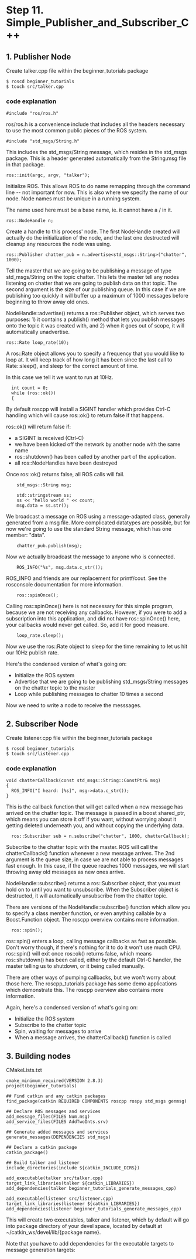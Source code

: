 # Step 11. Simple_Publisher_and_Subscriber_C++

## 1. Publisher Node
Create talker.cpp file within the beginner_tutorials package
```
$ roscd beginner_tutorials
$ touch src/talker.cpp
```

### code explanation
```
#include "ros/ros.h"
```
ros/ros.h is a convenience include that includes all the headers necessary to use the most common public pieces of the ROS system.
```
#include "std_msgs/String.h"
```
This includes the std_msgs/String message, which resides in the std_msgs package. This is a header generated automatically from the String.msg file in that package.
```
ros::init(argc, argv, "talker");
```
Initialize ROS. This allows ROS to do name remapping through the command line -- not important for now. This is also where we specify the name of our node. Node names must be unique in a running system.

The name used here must be a base name, ie. it cannot have a / in it. 
```
ros::NodeHandle n;
```
Create a handle to this process' node. The first NodeHandle created will actually do the initialization of the node, and the last one destructed will cleanup any resources the node was using. 
```
ros::Publisher chatter_pub = n.advertise<std_msgs::String>("chatter", 1000);
```
Tell the master that we are going to be publishing a message of type std_msgs/String on the topic chatter. This lets the master tell any nodes listening on chatter that we are going to publish data on that topic. The second argument is the size of our publishing queue. In this case if we are publishing too quickly it will buffer up a maximum of 1000 messages before beginning to throw away old ones.

NodeHandle::advertise() returns a ros::Publisher object, which serves two purposes: 1) it contains a publish() method that lets you publish messages onto the topic it was created with, and 2) when it goes out of scope, it will automatically unadvertise. 
```
ros::Rate loop_rate(10);
```
A ros::Rate object allows you to specify a frequency that you would like to loop at. It will keep track of how long it has been since the last call to Rate::sleep(), and sleep for the correct amount of time.

In this case we tell it we want to run at 10Hz. 
```
  int count = 0;
  while (ros::ok())
  {
```
By default roscpp will install a SIGINT handler which provides Ctrl-C handling which will cause ros::ok() to return false if that happens.

ros::ok() will return false if:

* a SIGINT is received (Ctrl-C)
* we have been kicked off the network by another node with the same name
* ros::shutdown() has been called by another part of the application.
* all ros::NodeHandles have been destroyed 

Once ros::ok() returns false, all ROS calls will fail. 
```
    std_msgs::String msg;

    std::stringstream ss;
    ss << "hello world " << count;
    msg.data = ss.str();
```
We broadcast a message on ROS using a message-adapted class, generally generated from a msg file. More complicated datatypes are possible, but for now we're going to use the standard String message, which has one member: "data". 
```
    chatter_pub.publish(msg);
```
Now we actually broadcast the message to anyone who is connected.
```
    ROS_INFO("%s", msg.data.c_str());
```
ROS_INFO and friends are our replacement for printf/cout. See the rosconsole documentation for more information. 
```
    ros::spinOnce();
```
Calling ros::spinOnce() here is not necessary for this simple program, because we are not receiving any callbacks. However, if you were to add a subscription into this application, and did not have ros::spinOnce() here, your callbacks would never get called. So, add it for good measure.
```
    loop_rate.sleep();
```
Now we use the ros::Rate object to sleep for the time remaining to let us hit our 10Hz publish rate.

Here's the condensed version of what's going on:

* Initialize the ROS system
* Advertise that we are going to be publishing std_msgs/String messages on the chatter topic to the master
* Loop while publishing messages to chatter 10 times a second 

Now we need to write a node to receive the messsages. 

## 2. Subscriber Node
Create listener.cpp file within the beginner_tutorials package
```
$ roscd beginner_tutorials
$ touch src/listener.cpp
```

### code explanation
```
void chatterCallback(const std_msgs::String::ConstPtr& msg)
{
  ROS_INFO("I heard: [%s]", msg->data.c_str());
}
```
This is the callback function that will get called when a new message has arrived on the chatter topic. The message is passed in a boost shared_ptr, which means you can store it off if you want, without worrying about it getting deleted underneath you, and without copying the underlying data. 
```
  ros::Subscriber sub = n.subscribe("chatter", 1000, chatterCallback);
```
Subscribe to the chatter topic with the master. ROS will call the chatterCallback() function whenever a new message arrives. The 2nd argument is the queue size, in case we are not able to process messages fast enough. In this case, if the queue reaches 1000 messages, we will start throwing away old messages as new ones arrive.

NodeHandle::subscribe() returns a ros::Subscriber object, that you must hold on to until you want to unsubscribe. When the Subscriber object is destructed, it will automatically unsubscribe from the chatter topic.

There are versions of the NodeHandle::subscribe() function which allow you to specify a class member function, or even anything callable by a Boost.Function object. The roscpp overview contains more information. 
```
  ros::spin();
```
ros::spin() enters a loop, calling message callbacks as fast as possible. Don't worry though, if there's nothing for it to do it won't use much CPU. ros::spin() will exit once ros::ok() returns false, which means ros::shutdown() has been called, either by the default Ctrl-C handler, the master telling us to shutdown, or it being called manually.

There are other ways of pumping callbacks, but we won't worry about those here. The roscpp_tutorials package has some demo applications which demonstrate this. The roscpp overview also contains more information.

Again, here's a condensed version of what's going on:

* Initialize the ROS system
* Subscribe to the chatter topic
* Spin, waiting for messages to arrive
* When a message arrives, the chatterCallback() function is called 

## 3. Building nodes
CMakeLists.txt
```
cmake_minimum_required(VERSION 2.8.3)
project(beginner_tutorials)

## Find catkin and any catkin packages
find_package(catkin REQUIRED COMPONENTS roscpp rospy std_msgs genmsg)

## Declare ROS messages and services
add_message_files(FILES Num.msg)
add_service_files(FILES AddTwoInts.srv)

## Generate added messages and services
generate_messages(DEPENDENCIES std_msgs)

## Declare a catkin package
catkin_package()

## Build talker and listener
include_directories(include ${catkin_INCLUDE_DIRS})

add_executable(talker src/talker.cpp)
target_link_libraries(talker ${catkin_LIBRARIES})
add_dependencies(talker beginner_tutorials_generate_messages_cpp)

add_executable(listener src/listener.cpp)
target_link_libraries(listener ${catkin_LIBRARIES})
add_dependencies(listener beginner_tutorials_generate_messages_cpp)
```
This will create two executables, talker and listener, which by default will go into package directory of your devel space, located by default at ~/catkin_ws/devel/lib/{package name}.

Note that you have to add dependencies for the executable targets to message generation targets: 
